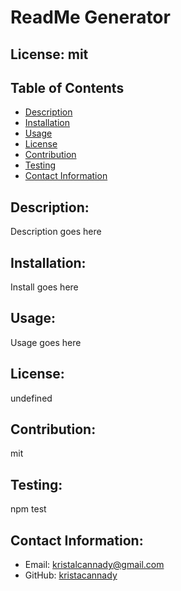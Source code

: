 # ReadMe Generator
## License: mit
## Table of Contents
- [Description](#description)
- [Installation](#installation)
- [Usage](#usage)
- [License](#license)
- [Contribution](#contribution)
- [Testing](#testing)
- [Contact Information](#contact-information)

## Description:
Description goes here

## Installation:
Install goes here

## Usage:
Usage goes here

## License: 
undefined

## Contribution:
mit

## Testing:
npm test

## Contact Information:
- Email: [kristalcannady@gmail.com](mailto:user@example.com)
- GitHub: [kristacannady](https://github.com/kristacannady)
